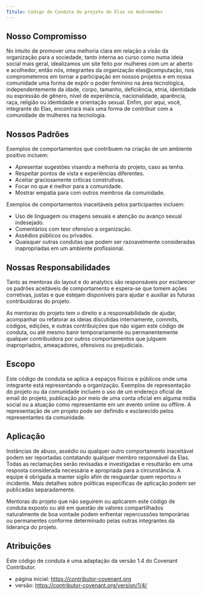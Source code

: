 ```yaml
---
Título: Código de Conduta do projeto do Elas no Andromedev
---
```


## Nosso Compromisso

No intuito de promover uma melhoria clara em relação a visão da organização para a sociedade, tanto interna ao curso como numa ideia social mais geral, idealizamos um site feito por mulheres com um ar aberto e acolhedor, então nós, integrantes da organização elas@computação, nos comprometemos em tornar a participação em nossos projetos e em nossa comunidade uma forma de expôr o poder feminino na área tecnológica, independentemente da idade, corpo, tamanho, deficiência, etnia, identidade ou expressão de gênero, nível de experiência, nacionalidade, aparência, raça, religião ou identidade e orientação sexual. Enfim, por aqui, você, integrante do Elas, encontrará mais uma forma de contribuir com a comunidade de mulheres na tecnologia.

## Nossos Padrões

Exemplos de comportamentos que contribuem na criação de um ambiente positivo incluem:

- Apresentar sugestões visando a melhoria do projeto, caso as tenha.
- Respeitar pontos de vista e experiências diferentes.
- Aceitar graciosamente críticas construtivas.
- Focar no que é melhor para a comunidade.
- Mostrar empatia para com outros membros da comunidade.

Exemplos de comportamentos inaceitáveis pelos participantes incluem:

- Uso de linguagem ou imagens sexuais e atenção ou avanço sexual indesejado.
- Comentários com teor ofensivo a organização.
- Assédios públicos ou privados.
- Quaisquer outras condutas que podem ser razoavelmente consideradas inapropriadas em um ambiente profissional.

## Nossas Responsabilidades

Tanto as mentoras do layout e do analytics são responsáveis por esclarecer os padrões aceitáveis de comportamento e espera-se que tomem ações corretivas, justas e que estejam disponíveis para ajudar e auxiliar as futuras contribuidoras do projeto.

As mentoras do projeto tem o direito e a responsabilidade de ajudar, acompanhar ou refatorar as ideias discutidas internamente, commits, códigos, edições, e outras contribuições que não sigam este código de conduta, ou até mesmo banir temporariamente ou permanentemente qualquer contribuidora por outros comportamentos que julguem inapropriados, ameaçadores, ofensivos ou prejudiciais.

## Escopo

Este código de conduta se aplica a espaços físicos e públicos onde uma integrante está representando a organização. Exemplos de representação do projeto ou da comunidade incluem o uso de um endereço oficial de email do projeto, publicação por meio de uma conta oficial em alguma mídia social ou a atuação como representante em um evento online ou offline. A representação de um projeto pode ser definido e esclarecido pelos representantes da comunidade.

## Aplicação

Instâncias de abuso, assédio ou qualquer outro comportamento inaceitável podem ser reportadas contatando qualquer membro responsável da Elas. Todas as reclamações serão revisadas e investigadas e resultarão em uma resposta considerada necessária e apropriada para a circunstância. A equipe é obrigada a manter sigilo afim de resguardar quem reportou o incidente. Mais detalhes sobre políticas específicas de aplicação podem ser publicadas separadamente.

Mentoras do projeto que não seguirem ou aplicarem este código de conduta exposto ou até em questão de valores compartilhados naturalmente de boa vontade podem enfrentar repercussões temporárias ou permanentes conforme determinado pelas outras integrantes da liderança do projeto.

## Atribuições

Este código de conduta é uma adaptação da versão 1.4 do Covenant Contributor.

- página inicial: https://contributor-covenant.org
- versão: https://contributor-covenant.org/version/1/4/
